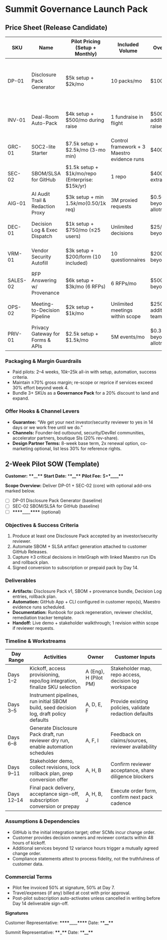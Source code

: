 # Summit Governance Launch Pack

## Price Sheet (Release Candidate)

| SKU      | Name                             | Pilot Pricing (Setup + Monthly)                 | Included Volume                             | Overage                   | Key Deliverables                                                                                        | Target ICP                                        | Attach/Upsell Paths |
| -------- | -------------------------------- | ----------------------------------------------- | ------------------------------------------- | ------------------------- | ------------------------------------------------------------------------------------------------------- | ------------------------------------------------- | ------------------- |
| DP-01    | Disclosure Pack Generator        | $5k setup + $2k/mo                              | 10 packs/mo                                 | $100/pack                 | Automated provenance pack (claims, sources, SBOM, SLSA attestation, rollback plan) accepted by reviewer | Seed–Series B AI/SaaS; boutique SI/security firms | GRC-01, INV-01      |
| INV-01   | Deal-Room Auto-Pack              | $4k setup + $500/mo during raise                | 1 fundraise in flight                       | $500 per additional raise | Investor diligence folder with metrics, risk memo, rollback policy, provenance links                    | Seed–Series A founders; accelerators              | OPS-01, DEC-01      |
| GRC-01   | SOC2-lite Starter                | $7.5k setup + $2.5k/mo (3-mo min)               | Control framework + 3 Maestro evidence runs | $400/run                  | Policy bundle, ABAC starter, WebAuthn checklist, evidence automation                                    | <50-person SaaS selling upmarket                  | SEC-02, GRC-02      |
| SEC-02   | SBOM/SLSA for GitHub             | $1.5k setup + $1k/mo/repo (Enterprise: $15k/yr) | 1 repo                                      | $400 per extra repo       | Release-time SBOM build, signed artifacts, provenance on GitHub Releases                                | Dev-led SaaS; OSS vendors                         | DP-01, VRM-01       |
| AIG-01   | AI Audit Trail & Redaction Proxy | $3k setup + min $1.5k/mo ($0.50/1k req)         | 3M proxied requests                         | $0.50/1k beyond allotment | Drop-in proxy with prompt/response logging, redaction, policy tags                                      | LLM feature teams; agencies                       | DEC-01, SALES-02    |
| DEC-01   | Decision Log & Exec Dispatch     | $1k setup + $750/mo (≤25 users)                 | Unlimited decisions                         | $25/user beyond 25        | Slack/GitHub capture into IntelGraph decisions + daily CEO brief                                        | Founder-led teams; security-sensitive ops         | OPS-01, GRC-02      |
| VRM-01   | Vendor Security Autofill         | $3k setup + $200/form (10 included)             | 10 questionnaires                           | $200/form beyond 10       | Auto-filled CAIQ/custom questionnaires with citations                                                   | B2B SaaS in late-stage security reviews           | GRC-01, SEC-02      |
| SALES-02 | RFP Answering w/ Provenance      | $6k setup + $3k/mo (6 RFPs)                     | 6 RFPs/mo                                   | $500/RFP beyond 6         | Templated answer bank with claim refs, exports to Word/Portals                                          | Mid-market/enterprise sales teams, SIs            | INV-01, VRM-01      |
| OPS-02   | Meeting-to-Decision Pipeline     | $2k setup + $1k/mo                              | Unlimited meetings within scope             | $250 per additional team  | Calendar/Meet/Zoom capture → decision/action pipeline                                                   | Ops-heavy startups, agencies                      | DEC-01, OPS-01      |
| PRIV-01  | Privacy Gateway for Forms & APIs | $2.5k setup + $1.5k/mo                          | 5M events/mo                                | $0.35/1k beyond allotment | Gateway that classifies/redacts PII with policy labels                                                  | Healthcare/fintech SaaS; agencies                 | GRC-03, AIG-01      |

### Packaging & Margin Guardrails

- Paid pilots: 2–4 weeks, $10k–$25k all-in with setup, automation, success criteria.
- Maintain ≥70% gross margin; re-scope or reprice if services exceed 30% effort beyond week 4.
- Bundle 3+ SKUs as a **Governance Pack** for a 20% discount to land and expand.

### Offer Hooks & Channel Levers

- **Guarantee:** “We get your next investor/security reviewer to yes in 14 days or we work free until we do.”
- **Channels:** Founder-led outbound, security/DevRel communities, accelerator partners, boutique SIs (20% rev-share).
- **Design Partner Terms:** 8-week base term, 2x renewal option, co-marketing optional, list less 30% for reference rights.

## 2-Week Pilot SOW (Template)

**Customer:** ****\*\*****\_\_****\*\***** **Start Date:** \***\*\_\_\*\*** **Pilot Fee:** $\***\*\_\_\_\_\*\***

**Scope Overview:** Deliver DP-01 + SEC-02 (core) with optional add-ons marked below.

- [ ] DP-01 Disclosure Pack Generator (baseline)
- [ ] SEC-02 SBOM/SLSA for GitHub (baseline)
- [ ] ****\*\*\*\*****\_\_\_\_****\*\*\*\***** (optional)

### Objectives & Success Criteria

1. Produce at least one Disclosure Pack accepted by an investor/security reviewer.
2. Automate SBOM + SLSA artifact generation attached to customer GitHub Releases.
3. Capture ≥3 critical decisions in IntelGraph with linked Maestro run IDs and rollback plan.
4. Signed conversion to subscription or prepaid pack by Day 14.

### Deliverables

- **Artifacts:** Disclosure Pack v1, SBOM + provenance bundle, Decision Log entries, rollback plan.
- **Automation:** GitHub App + CLI configured in customer repo(s), Maestro evidence runs scheduled.
- **Documentation:** Runbook for pack regeneration, reviewer checklist, remediation tracker template.
- **Handoff:** Live demo + stakeholder walkthrough; 1 revision within scope if reviewer requests.

### Timeline & Workstreams

| Day Range  | Activities                                                                             | Owner                 | Customer Inputs                                        |
| ---------- | -------------------------------------------------------------------------------------- | --------------------- | ------------------------------------------------------ |
| Days 1–2   | Kickoff, access provisioning, repo/log integration, finalize SKU selection             | A (Eng), H (Pilot PM) | Stakeholder map, repo access, decision log workspace   |
| Days 3–5   | Instrument pipelines, run initial SBOM build, seed decision log, draft policy defaults | A, D, E, F            | Provide existing policies, validate redaction defaults |
| Days 6–8   | Generate Disclosure Pack draft, run reviewer dry run, enable automation schedules      | A, F, I               | Feedback on claims/sources, reviewer availability      |
| Days 9–11  | Stakeholder demo, collect revisions, lock rollback plan, prep conversion offer         | A, H, B               | Confirm reviewer acceptance, share diligence blockers  |
| Days 12–14 | Final pack delivery, acceptance sign-off, subscription conversion or prepay            | A, H, B, J            | Execute order form, confirm next pack cadence          |

### Assumptions & Dependencies

- GitHub is the initial integration target; other SCMs incur change order.
- Customer provides decision owners and reviewer contacts within 48 hours of kickoff.
- Additional services beyond 12 variance hours trigger a mutually agreed change order.
- Compliance statements attest to process fidelity, not the truthfulness of customer data.

### Commercial Terms

- Pilot fee invoiced 50% at signature, 50% at Day 7.
- Travel/expenses (if any) billed at cost with prior approval.
- Post-pilot subscription auto-activates unless cancelled in writing before Day 14 deliverable sign-off.

**Signatures**

Customer Representative: ****\*\*\*\*****\_\_\_\_****\*\*\*\***** Date: \***\*\_\_\*\***

Summit Representative: ******\*\*******\_******\*\******* Date: \***\*\_\_\*\***
